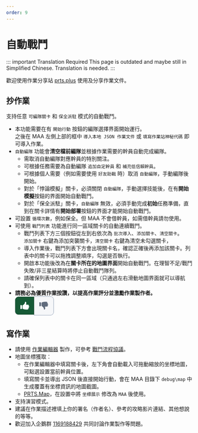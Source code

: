 ```yaml
---
order: 9
---
```


# 自動戰鬥

::: important Translation Required
This page is outdated and maybe still in Simplified Chinese. Translation is needed.
:::

歡迎使用作業分享站 [prts.plus](https://prts.plus) 使用及分享作業文件。

## 抄作業

支持任意 `可編隊關卡` 和 `保全派駐` 模式的自動戰鬥。

- 本功能需要在有 `開始行動` 按鈕的編隊選擇界面開始運行。  
  之後在 MAA 左側上部的框中 `導入本地 JSON 作業文件` 或 `填寫作業站神秘代碼` 即可導入作業。
- `自動編隊` 功能會**清空檔前編隊**並根據作業需要的幹員自動完成編隊。
  - 需取消自動編隊對應幹員的特別關注。
  - 可根據任務需要為自動編隊 `追加自定幹員` 和 `補充低信賴幹員`。
  - 可根據個人需要（例如需要使用 `好友助戰` 時）取消 `自動編隊`，手動編隊後開始。
  - 對於「悖論模擬」關卡，必須關閉 `自動編隊`，手動選擇技能後，在有**開始模擬**按鈕的界面開始自動戰鬥。
  - 對於「保全派駐」關卡，`自動編隊` 無效，必須手動完成**初始**任務準備，直到在關卡詳情有**開始部署**按鈕的界面才能開始自動戰鬥。
- 可設置 `循環次數`，例如保全。但 MAA 不會借幹員，如需借幹員請勿使用。
- 可使用 `戰鬥列表` 功能進行同一區域關卡的自動連續戰鬥。
  - 戰鬥列表下方三個按鈕從左到右依次為 `批次導入`、`添加關卡`、`清空關卡`。  
    `添加關卡` 右鍵為添加突襲關卡，`清空關卡` 右鍵為清空未勾選關卡，
  - 導入作業後，戰鬥列表下方會出現關卡名，確認正確後再添加該關卡。列表中的關卡可以拖拽調整順序，勾選是否執行。
  - 開啟本功能後改為在**關卡所在的地圖界面**開始自動戰鬥。在理智不足/戰鬥失敗/非三星結算時將停止自動戰鬥隊列。
  - 請確保列表中的關卡在同一區域（只通過左右滑動地圖界面就可以導航到）。
- **請務必為優質作業按讚，以提高作業評分並激勵作業製作者。**  
  ![image](/images/zh-cn/copilot-click-like.png)

## 寫作業

- 請使用 [作業編輯器](https://prts.plus/create) 製作，可參考 [戰鬥流程協議](../../protocol/copilot-schema.md)。
- 地圖坐標獲取：
  - 在作業編輯器中填寫關卡後，左下角會自動載入可拖動縮放的坐標地圖，可點選設置當前幹員位置。
  - 填寫關卡並導出 JSON 後直接開始行動，會在 MAA 目錄下 `debug\map` 中生成覆蓋有坐標資訊的地圖截圖。
  - [PRTS.Map](https://map.ark-nights.com/areas)，在設置中將 `坐標展示` 修改為 `MAA` 後使用。
- 支持演習模式。
- 建議在作業描述裡填上你的署名（作者名）、參考的攻略影片連結、其他想說的等等。
- 歡迎加入企鵝群 [1169188429](https://jq.qq.com/?_wv=1027&k=QZcGcJ9G) 共同討論作業製作等問題。
